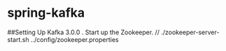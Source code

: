 # spring-kafka

##Setting Up Kafka 3.0.0
. Start up the Zookeeper.
// ./zookeeper-server-start.sh ../config/zookeeper.properties
  
  
